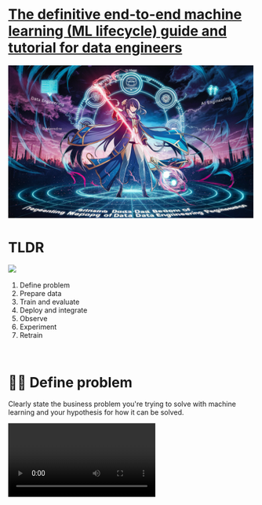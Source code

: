 # [The definitive end-to-end machine learning (ML lifecycle) guide and tutorial for data engineers](https://www.notion.so/mageai/The-definitive-end-to-end-machine-learning-ML-lifecycle-guide-and-tutorial-for-data-engineers-ea24db5e562044c29d7227a67e70fd56?pvs=4)

<img
    src="https://github.com/mage-ai/assets/blob/main/machine-learning/mage-ml-guide.png?raw=true"
    width="500"
/>

# TLDR

<img
    src="https://github.com/mage-ai/assets/blob/main/machine-learning/ml.jpg?raw=true"
    width="500"
/>

1. Define problem
1. Prepare data
1. Train and evaluate
1. Deploy and integrate
1. Observe
1. Experiment
1. Retrain

<br />

# 🕵️‍♀️ Define problem

Clearly state the business problem you're trying to solve with machine learning and your hypothesis for how it can be solved.

<video src="https://github.com/rayytsn9/ROBOTT/assets/79029536/62f541aa-aa8c-43f5-9ead-4b7a2e0d7c2a" width="300" />

1. Open pipeline [`define_problem`](http://localhost:6789/pipelines/define_problem/edit).
1. Define the problem and your hypothesis.

<br />

# 💾 Prepare data

Collect data from various sources, generate additional training data if needed, and
perform feature engineering to transform the raw data into a set of useful input features.

<img
    src="https://github.com/mage-ai/assets/blob/main/machine-learning/data%20preparation%201.png?raw=true"
    width="500"
/>

1. The pipeline [`core_data_users_v0`](http://localhost:6789/pipelines/core_data_users_v0/edit)
   contains 3 tables that are joined together.
1. Pipeline [`prepare_data`](http://localhost:6789/pipelines/prepare_data/edit) is used in multiple
   other pipeline to perform data preparation on input datasets.
   1. For example, the [`ml_training`](http://localhost:6789/pipelines/ml_training/edit)
      pipeline that’s responsible for training an ML model will first run the above 2 pipelines to
      build the training set that’s used to train and test the model.

<br />

# 🦾 Train and evaluate

Use the training data to teach the machine learning model to make accurate predictions.
Evaluate the trained model's performance on a test set.

<img
    src="https://github.com/mage-ai/assets/blob/main/machine-learning/model%20training.png?raw=true"
    width="500"
/>

1. The [`ml_training`](http://localhost:6789/pipelines/ml_training/edit) pipeline takes in a
   training set and trains an XGBoost classifier to predict in what scenarios a user would unsubscribe
   from a marketing email.
1. This pipeline will also evaluate the model’s performance on a test data set.
   It’ll provide visualizations and explain which features are important using SHAP values.
1. Finally, this pipeline will serialize the model and its weights to disk to be used during
   the inference phase.

<br />

# 🤖 Deploy and integrate

Deploy the trained model to a production environment to generate predictions on new data,
either in real-time via an API or in batch pipelines.
Integrate the model's predictions with other business applications.

<img
    src="https://github.com/mage-ai/assets/blob/main/machine-learning/deploy%20model.png?raw=true"
    width="500"
/>

1. Once the model is done training and has been packaged for deployment, before we can use it to
   make predictions, we’ll need to setup our feature store that’ll serve user features on-demand
   when making a prediction.
1. Use the [`ml_feature_fetching`](http://localhost:6789/pipelines/ml_feature_fetching/edit)
   pipeline to prepare the features for each user ahead of time before progressing to the inference
   phase.
1. The [`ml_inference_offline`](http://localhost:6789/pipelines/ml_inference_offline/edit)
   pipeline is responsible for making batch predictions offline on the entire set of users.
1. The [`ml_inference_online`](http://localhost:6789/pipelines/ml_inference_online/edit)
   pipeline serves real-time model predictions and can be interacted with via an API request.
   1. Use the [`ML playground`](http://localhost:6789/pipelines/ml_playground/edit)
      to interact with this model and make online predictions.

<br />

# 🔭 Observe

Monitor the deployed model's prediction performance, latency, and system health in the production environment.

<img
    src="https://github.com/mage-ai/assets/blob/main/machine-learning/observe.png?raw=true"
    width="500"
/>

<br />

# 🧪 Experiment

Conduct controlled experiments like A/B tests to measure the impact of the model's predictions on
business metrics. Compare the new model's performance to a control model or previous model versions.

<img
    src="https://github.com/mage-ai/assets/blob/main/machine-learning/experiment.png?raw=true"
    width="500"
/>

<br />

# 🏋️ Retrain

Continuously gather new training data and retrain the model periodically to maintain and
improve prediction performance.

<img
    src="https://github.com/mage-ai/assets/blob/main/machine-learning/retrain.png?raw=true"
    width="500"
/>

<br />

# Conclusion

<img
    src="https://github.com/mage-ai/assets/blob/main/machine-learning/ml%20tools.jpg?raw=true"
/>
